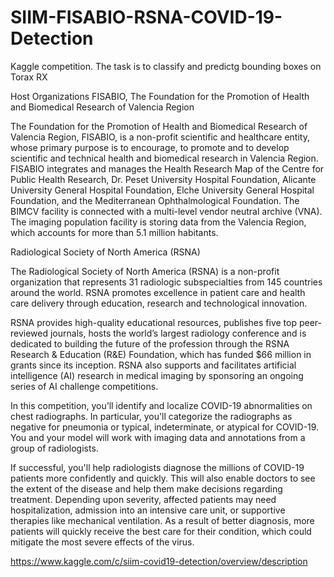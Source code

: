 # SIIM-FISABIO-RSNA-COVID-19-Detection
Kaggle competition. The task is to classify and predictg bounding boxes on Torax RX

Host Organizations
FISABIO, The Foundation for the Promotion of Health and Biomedical Research of Valencia Region

The Foundation for the Promotion of Health and Biomedical Research of Valencia Region, FISABIO, is a non-profit scientific and healthcare entity, whose primary purpose is to encourage, to promote and to develop scientific and technical health and biomedical research in Valencia Region. FISABIO integrates and manages the Health Research Map of the Centre for Public Health Research, Dr. Peset University Hospital Foundation, Alicante University General Hospital Foundation, Elche University General Hospital Foundation, and the Mediterranean Ophthalmological Foundation. The BIMCV facility is connected with a multi-level vendor neutral archive (VNA). The imaging population facility is storing data from the Valencia Region, which accounts for more than 5.1 million habitants.

Radiological Society of North America (RSNA)

The Radiological Society of North America (RSNA) is a non-profit organization that represents 31 radiologic subspecialties from 145 countries around the world. RSNA promotes excellence in patient care and health care delivery through education, research and technological innovation.

RSNA provides high-quality educational resources, publishes five top peer-reviewed journals, hosts the world’s largest radiology conference and is dedicated to building the future of the profession through the RSNA Research & Education (R&E) Foundation, which has funded $66 million in grants since its inception. RSNA also supports and facilitates artificial intelligence (AI) research in medical imaging by sponsoring an ongoing series of AI challenge competitions.

In this competition, you’ll identify and localize COVID-19 abnormalities on chest radiographs. In particular, you'll categorize the radiographs as negative for pneumonia or typical, indeterminate, or atypical for COVID-19. You and your model will work with imaging data and annotations from a group of radiologists.

If successful, you'll help radiologists diagnose the millions of COVID-19 patients more confidently and quickly. This will also enable doctors to see the extent of the disease and help them make decisions regarding treatment. Depending upon severity, affected patients may need hospitalization, admission into an intensive care unit, or supportive therapies like mechanical ventilation. As a result of better diagnosis, more patients will quickly receive the best care for their condition, which could mitigate the most severe effects of the virus.

https://www.kaggle.com/c/siim-covid19-detection/overview/description

